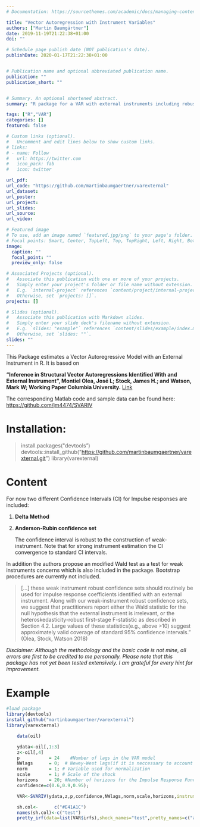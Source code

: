 ```yaml
---
# Documentation: https://sourcethemes.com/academic/docs/managing-content/

title: "Vector Autoregression with Instrument Variables"
authors: ["Martin Baumgärtner"]
date: 2019-11-19T21:22:38+01:00
doi: ""

# Schedule page publish date (NOT publication's date).
publishDate: 2020-01-17T21:22:38+01:00


# Publication name and optional abbreviated publication name.
publication: ""
publication_short: ""


# Summary. An optional shortened abstract.
summary: "R package for a VAR with external instruments including robust CI"

tags: ["R","VAR"]
categories: []
featured: false

# Custom links (optional).
#   Uncomment and edit lines below to show custom links.
# links:
# - name: Follow
#   url: https://twitter.com
#   icon_pack: fab
#   icon: twitter

url_pdf: 
url_code: "https://github.com/martinbaumgaertner/varexternal"
url_dataset:
url_poster:
url_project:
url_slides:
url_source:
url_video:

# Featured image
# To use, add an image named `featured.jpg/png` to your page's folder. 
# Focal points: Smart, Center, TopLeft, Top, TopRight, Left, Right, BottomLeft, Bottom, BottomRight.
image:
  caption: ""
  focal_point: ""
  preview_only: false

# Associated Projects (optional).
#   Associate this publication with one or more of your projects.
#   Simply enter your project's folder or file name without extension.
#   E.g. `internal-project` references `content/project/internal-project/index.md`.
#   Otherwise, set `projects: []`.
projects: []

# Slides (optional).
#   Associate this publication with Markdown slides.
#   Simply enter your slide deck's filename without extension.
#   E.g. `slides: "example"` references `content/slides/example/index.md`.
#   Otherwise, set `slides: ""`.
slides: ""
---
```


This Package estimates a Vector Autoregressive Model with an External Instrument in R. It is based on

**“Inference in Structural Vector Autoregressions Identified  With and External Instrument”, Montiel Olea, José L; Stock, James H.;  and Watson, Mark W; Working Paper Columbia University.** [Link](http://www.joseluismontielolea.com/papers.html)

The corresponding Matlab code and sample data can be found here: <https://github.com/jm4474/SVARIV>

# Installation:

> install.packages("devtools”) 
> devtools::install_github("https://github.com/martinbaumgaertner/varexternal.git") 
> library(varexternal)

# Content

For now two different Confidence Intervals (CI) for Impulse responses are included:

1. **Delta Method**

2. **Anderson-Rubin confidence set**

   The confidence interval is robust to the construction of  weak-instrument. Note that for strong instrument estimation the CI  convergence to standard CI intervals.

In addition the authors propose an modified Wald test as a test for  weak instruments concerns which is also included in the package.  Bootstrap procedures are currently not included.

> […] these  weak instrument  robust  confidence  sets  should  routinely be used for impulse response coefficients identified with an  external instrument.  Along with  our  weak-instrument  robust   confidence  sets,  we  suggest that  practitioners report either the  Wald   statistic   for   the   null   hypothesis   that   the   external    instrument   is   irrelevant,   or   the heteroskedasticity-robust  first-stage F-statistic as described in Section 4.2. Large values of  these statistics(e.g.,  above  >10)  suggest approximately  valid   coverage of standard  95%  confidence intervals.” (Olea, Stock, Watson 2018)

*Disclaimer: Although the methodology and the basic code is not  mine, all errors are first to be credited to me personally. Please note  that this package has not yet been tested extensively. I am grateful for  every hint for improvement.*

# Example

```r
#load package
library(devtools)
install_github("martinbaumgaertner/varexternal")
library(varexternal)

    data(oil)

    ydata<-oil[,1:3]
    z<-oil[,4]
    p           = 24    #Number of lags in the VAR model
    NWlags      = 0;  # Newey-West lags(if it is neccessary to account for time series autocorrelation)
    norm        = 1; # Variable used for normalization
    scale       = 1; # Scale of the shock
    horizons    = 20; #Number of horizons for the Impulse Response Functions(IRFs)
    confidence=c(0.6,0.9,0.95);

    VAR<-SVARIV(ydata,z,p,confidence,NWlags,norm,scale,horizons,instrument_name="test")

    sh.col<-      c("#E41A1C")
    names(sh.col)<-c("test")
    pretty_irf(data=list(VAR$irfs),shock_names="test",pretty_names=c("a","b","c"),manual_color=sh.col,title="subheading")
```